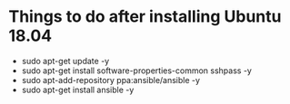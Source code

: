 # Things to do after installing Ubuntu 18.04 #
* sudo apt-get update -y
* sudo apt-get install software-properties-common sshpass -y
* sudo apt-add-repository ppa:ansible/ansible -y
* sudo apt-get install ansible -y
